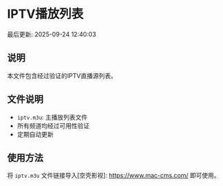 # IPTV播放列表

最后更新: 2025-09-24 12:40:03


## 说明

本文件包含经过验证的IPTV直播源列表。

## 文件说明

- `iptv.m3u`: 主播放列表文件
- 所有频道均经过可用性验证
- 定期自动更新

## 使用方法

将 `iptv.m3u` 文件链接导入[空壳影视]: https://www.mac-cms.com/ 即可使用。
